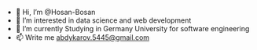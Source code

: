 - 👋 Hi, I’m @Hosan-Bosan
- 👀 I’m interested in data science and web development 
- 🌱 I’m currently Studying in Germany University for software engineering 
- 📫 Write me abdykarov.5445@gmail.com

<!---
Hosan-Bosan/Hosan-Bosan is a ✨ special ✨ repository because its `README.md` (this file) appears on your GitHub profile.
You can click the Preview link to take a look at your changes.
--->
